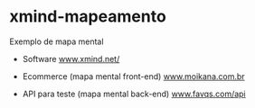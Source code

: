 # xmind-mapeamento
Exemplo de mapa mental

- Software
www.xmind.net/

- Ecommerce (mapa mental front-end)
www.moikana.com.br

- API para teste (mapa mental back-end)
www.favqs.com/api
